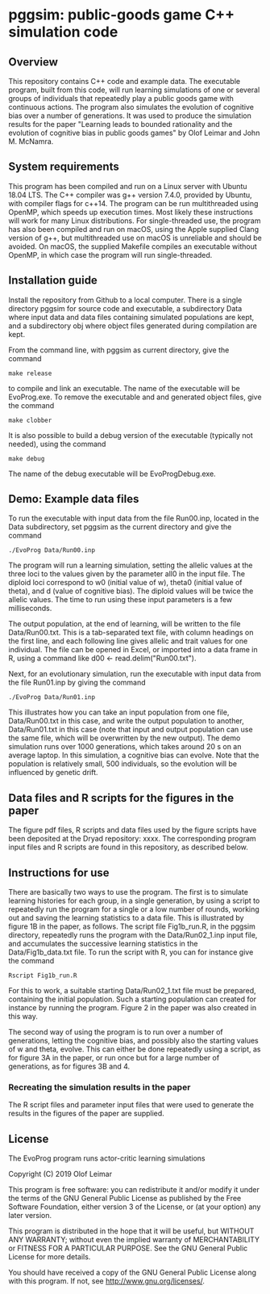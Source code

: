 
# pggsim: public-goods game C++ simulation code


## Overview

This repository contains C++ code and example data.
The executable program, built from this code, will run learning simulations of one or several groups of individuals that repeatedly play a public goods game with continuous actions.
The program also simulates the evolution of cognitive bias over a number of generations.
It was used to produce the simulation results for the paper "Learning leads to bounded rationality and the evolution of cognitive bias in public goods games" by Olof Leimar and John M. McNamra.

## System requirements

This program has been compiled and run on a Linux server with Ubuntu 18.04 LTS.
The C++ compiler was g++ version 7.4.0, provided by Ubuntu, with compiler flags for c++14.
The program can be run multithreaded using OpenMP, which speeds up execution times.
Most likely these instructions will work for many Linux distributions.
For single-threaded use, the program has also been compiled and run on macOS, using the Apple supplied Clang version of g++, but multithreaded use on macOS is unreliable and should be avoided.
On macOS, the supplied Makefile compiles an executable without OpenMP, in which case the program will run single-threaded.

## Installation guide

Install the repository from Github to a local computer.
There is a single directory pggsim for source code and executable, a subdirectory Data where input data and data files containing simulated populations are kept, and a subdirectory obj where object files generated during compilation are kept.

From the command line, with pggsim as current directory, give the command

`make release`

to compile and link an executable.
The name of the executable will be EvoProg.exe.
To remove the executable and and generated object files, give the command

`make clobber`

It is also possible to build a debug version of the executable (typically not needed), using the command

`make debug`

The name of the debug executable will be EvoProgDebug.exe.

## Demo: Example data files

To run the executable with input data from the file Run00.inp, located in the Data subdirectory, set pggsim as the current directory and give the command

`./EvoProg Data/Run00.inp`

The program will run a learning simulation, setting the allelic values at the three loci to the values given by the parameter all0 in the input file.
The diploid loci correspond to w0 (initial value of w), theta0 (initial value of theta), and d (value of cognitive bias).
The diploid values will be twice the allelic values.
The time to run using these input parameters is a few milliseconds.

The output population, at the end of learning, will be written to the file Data/Run00.txt.
This is a tab-separated text file, with column headings on the first line, and each following line gives allelic and trait values for one individual.
The file can be opened in Excel, or imported into a data frame in R, using a command like d00 <- read.delim("Run00.txt").

Next, for an evolutionary simulation, run the executable with input data from the file Run01.inp by giving the command

`./EvoProg Data/Run01.inp`

This illustrates how you can take an input population from one file, Data/Run00.txt in this case, and write the output population to another, Data/Run01.txt in this case (note that input and output population can use the same file, which will be overwritten by the new output).
The demo simulation runs over 1000 generations, which takes around 20 s on an average laptop.
In this simulation, a cognitive bias can evolve.
Note that the population is relatively small, 500 individuals, so the evolution will be influenced by genetic drift.

## Data files and R scripts for the figures in the paper

The figure pdf files, R scripts and data files used by the figure scripts have been deposited at the Dryad repository: xxxx.
The corresponding program input files and R scripts are found in this repository, as described below.

## Instructions for use

There are basically two ways to use the program.
The first is to simulate learning histories for each group, in a single generation, by using a script to repeatedly run the program for a single or a low number of rounds, working out and saving the learning statistics to a data file.
This is illustrated by figure 1B in the paper, as follows.
The script file Fig1b_run.R, in the pggsim directory, repeatedly runs the program with the Data/Run02_1.inp input file, and accumulates the successive learning statistics in the Data/Fig1b_data.txt file.
To run the script with R, you can for instance give the command

`Rscript Fig1b_run.R`

For this to work, a suitable starting Data/Run02_1.txt file must be prepared, containing the initial population.
Such a starting population can created for instance by running the program.
Figure 2 in the paper was also created in this way.

The second way of using the program is to run over a number of generations, letting the cognitive bias, and possibly also the starting values of w and theta, evolve.
This can either be done repeatedly using a script, as for figure 3A in the paper, or run once but for a large number of generations, as for figures 3B and 4.

### Recreating the simulation results in the paper

The R script files and parameter input files that were used to generate the results in the figures of the paper are supplied.

## License

The EvoProg program runs actor-critic learning simulations

Copyright (C) 2019  Olof Leimar

This program is free software: you can redistribute it and/or modify
it under the terms of the GNU General Public License as published by
the Free Software Foundation, either version 3 of the License, or
(at your option) any later version.

This program is distributed in the hope that it will be useful,
but WITHOUT ANY WARRANTY; without even the implied warranty of
MERCHANTABILITY or FITNESS FOR A PARTICULAR PURPOSE.  See the
GNU General Public License for more details.

You should have received a copy of the GNU General Public License
along with this program.  If not, see <http://www.gnu.org/licenses/>.
